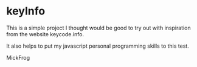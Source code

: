 # keyInfo
This is a simple project I thought would be good to try out with inspiration
from the website keycode.info.

It also helps to put my javascript personal programming skills to this test.

MickFrog

